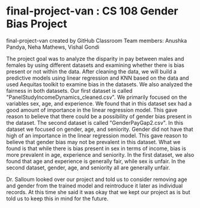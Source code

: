 # final-project-van : CS 108 Gender Bias Project
final-project-van created by GitHub Classroom
Team members: Anushka Pandya, Neha Mathews, Vishal Gondi

The project goal was to analyze the disparity in pay between males and females by using different datasets and examining whether there is bias present or not within the data. After cleaning the data, we will build a predictive models using linear regression and KNN based on the data and used Aequitas toolkit to examine bias in the datasets. We also analyzed the fairness in both datasets. Our first dataset is called "PanelStudyIncomeDynamics_cleaned.csv". We primarily focused on the variables sex, age, and experience. We found that in this dataset sex had a good amount of importance in the linear regression model. This gave reason to believe that there could be a possibility of gender bias present in the dataset. The second dataset is called "GenderPayGap2.csv". In this dataset we focused on gender, age, and seniority. Gender did not have that high of an importance in the linear regression model. This gave reason to believe that gender bias may not be prevalent in this dataset. What we found is that while there is bias present in sex in terms of income, bias is more prevalent in age, experience and seniority. In the first dataset, we also found that age and experience is generally fair, while sex is unfair. In the second dataset, gender, age, and seniority all are generally unfair. 
 

Dr. Salloum looked over our project and told us to consider removing age and gender from the trained model and reintroduce it later as individual records. At this time she said it was okay that we kept our project as is but told us to keep this in mind for the future.
